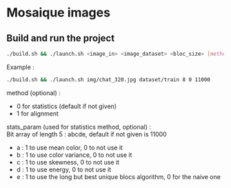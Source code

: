 # Mosaique images

## Build and run the project

```bash
./build.sh && ./launch.sh <image_in> <image_dataset> <bloc_size> [method] [stats_param]
```
Example : 
```bash 
./build.sh && ./launch.sh img/chat_320.jpg dataset/train 8 0 11000
```
method (optional) : 
 - 0 for statistics (default if not given)
 - 1 for alignment

stats_param (used for statistics method, optional) : \
Bit array of length 5 : abcde, default if not given is 11000
 - a : 1 to use mean color, 0 to not use it
 - b : 1 to use color variance, 0 to not use it
 - c : 1 to use skewness, 0 to not use it
 - d : 1 to use energy, 0 to not use it
 - e : 1 to use the long but best unique blocs algorithm, 0 for the naive one
 